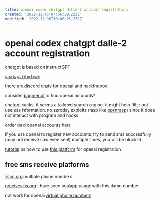 ```yaml
---
title: openai codex chatgpt dalle-2 account registration
created: '2022-12-05T07:56:29.223Z'
modified: '2022-12-06T10:06:23.278Z'
---
```


# openai codex chatgpt dalle-2 account registration

chatgpt is based on instructGPT

[chatgpt interface](https://chat.openai.com/chat)

there are discord chats for [openai](https://discord.gg/openai) and hackthebox

consider [bugmenot](http://bugmenot.com/view/openai.com) to find openai accounts?

chatgpt sucks. it seems a tailored search engine. it might help filter out useless information. no zeroday exploits (rasp like [openrasp](https://github.com/baidu/openrasp)) since it does not interact with program and hooks.

[order paid openai accounts here](https://eylink.cn/)

if you use openai to register new accounts, try to send sms successfully (may not receive sms even sent) multiple times, you will be blocked

[tutorial](https://www.modb.pro/db/573022) on how to use [this platform](https://sms-activate.org/cn) for openai registration

## free sms receive platforms

[7sim.org](https://7sim.org/) multiple phone numbers

[receivesms.org](https://www.receivesms.org/swedish-number/3645/) i have seen soulapp usage with this damn number

not work for openai [virtual phone numbers](https://smsreceivefree.com/country/usa)

